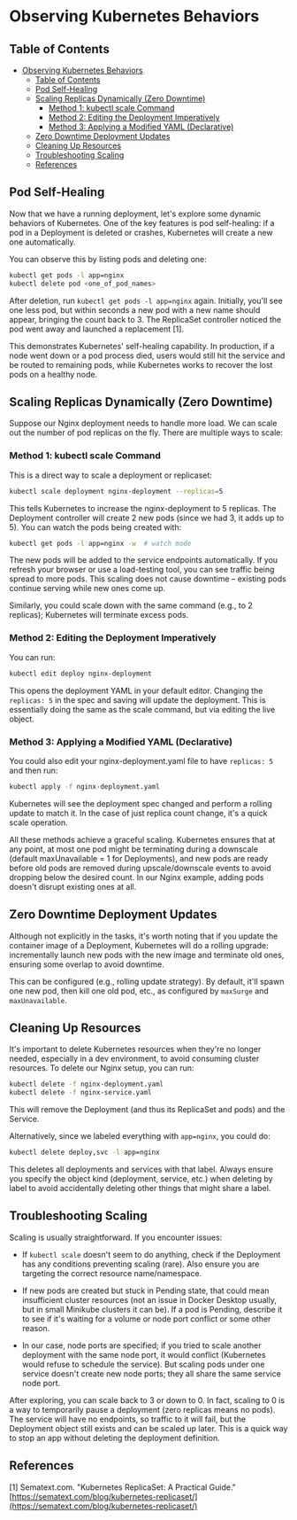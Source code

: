 # Observing Kubernetes Behaviors

## Table of Contents
- [Observing Kubernetes Behaviors](#observing-kubernetes-behaviors)
  - [Table of Contents](#table-of-contents)
  - [Pod Self-Healing](#pod-self-healing)
  - [Scaling Replicas Dynamically (Zero Downtime)](#scaling-replicas-dynamically-zero-downtime)
    - [Method 1: kubectl scale Command](#method-1-kubectl-scale-command)
    - [Method 2: Editing the Deployment Imperatively](#method-2-editing-the-deployment-imperatively)
    - [Method 3: Applying a Modified YAML (Declarative)](#method-3-applying-a-modified-yaml-declarative)
  - [Zero Downtime Deployment Updates](#zero-downtime-deployment-updates)
  - [Cleaning Up Resources](#cleaning-up-resources)
  - [Troubleshooting Scaling](#troubleshooting-scaling)
  - [References](#references)

## Pod Self-Healing

Now that we have a running deployment, let's explore some dynamic behaviors of Kubernetes. One of the key features is pod self-healing: if a pod in a Deployment is deleted or crashes, Kubernetes will create a new one automatically.

You can observe this by listing pods and deleting one:

```bash
kubectl get pods -l app=nginx
kubectl delete pod <one_of_pod_names>
```

After deletion, run `kubectl get pods -l app=nginx` again. Initially, you'll see one less pod, but within seconds a new pod with a new name should appear, bringing the count back to 3. The ReplicaSet controller noticed the pod went away and launched a replacement [1].

This demonstrates Kubernetes' self-healing capability. In production, if a node went down or a pod process died, users would still hit the service and be routed to remaining pods, while Kubernetes works to recover the lost pods on a healthy node.

## Scaling Replicas Dynamically (Zero Downtime)

Suppose our Nginx deployment needs to handle more load. We can scale out the number of pod replicas on the fly. There are multiple ways to scale:

### Method 1: kubectl scale Command

This is a direct way to scale a deployment or replicaset:

```bash
kubectl scale deployment nginx-deployment --replicas=5
```

This tells Kubernetes to increase the nginx-deployment to 5 replicas. The Deployment controller will create 2 new pods (since we had 3, it adds up to 5). You can watch the pods being created with:

```bash
kubectl get pods -l app=nginx -w  # watch mode
```

The new pods will be added to the service endpoints automatically. If you refresh your browser or use a load-testing tool, you can see traffic being spread to more pods. This scaling does not cause downtime – existing pods continue serving while new ones come up.

Similarly, you could scale down with the same command (e.g., to 2 replicas); Kubernetes will terminate excess pods.

### Method 2: Editing the Deployment Imperatively

You can run:

```bash
kubectl edit deploy nginx-deployment
```

This opens the deployment YAML in your default editor. Changing the `replicas: 5` in the spec and saving will update the deployment. This is essentially doing the same as the scale command, but via editing the live object.

### Method 3: Applying a Modified YAML (Declarative)

You could also edit your nginx-deployment.yaml file to have `replicas: 5` and then run:

```bash
kubectl apply -f nginx-deployment.yaml
```

Kubernetes will see the deployment spec changed and perform a rolling update to match it. In the case of just replica count change, it's a quick scale operation.

All these methods achieve a graceful scaling. Kubernetes ensures that at any point, at most one pod might be terminating during a downscale (default maxUnavailable = 1 for Deployments), and new pods are ready before old pods are removed during upscale/downscale events to avoid dropping below the desired count. In our Nginx example, adding pods doesn't disrupt existing ones at all.

## Zero Downtime Deployment Updates

Although not explicitly in the tasks, it's worth noting that if you update the container image of a Deployment, Kubernetes will do a rolling upgrade: incrementally launch new pods with the new image and terminate old ones, ensuring some overlap to avoid downtime.

This can be configured (e.g., rolling update strategy). By default, it'll spawn one new pod, then kill one old pod, etc., as configured by `maxSurge` and `maxUnavailable`.

## Cleaning Up Resources

It's important to delete Kubernetes resources when they're no longer needed, especially in a dev environment, to avoid consuming cluster resources. To delete our Nginx setup, you can run:

```bash
kubectl delete -f nginx-deployment.yaml
kubectl delete -f nginx-service.yaml
```

This will remove the Deployment (and thus its ReplicaSet and pods) and the Service.

Alternatively, since we labeled everything with `app=nginx`, you could do:

```bash
kubectl delete deploy,svc -l app=nginx
```

This deletes all deployments and services with that label. Always ensure you specify the object kind (deployment, service, etc.) when deleting by label to avoid accidentally deleting other things that might share a label.

## Troubleshooting Scaling

Scaling is usually straightforward. If you encounter issues:

- If `kubectl scale` doesn't seem to do anything, check if the Deployment has any conditions preventing scaling (rare). Also ensure you are targeting the correct resource name/namespace.

- If new pods are created but stuck in Pending state, that could mean insufficient cluster resources (not an issue in Docker Desktop usually, but in small Minikube clusters it can be). If a pod is Pending, describe it to see if it's waiting for a volume or node port conflict or some other reason.

- In our case, node ports are specified; if you tried to scale another deployment with the same node port, it would conflict (Kubernetes would refuse to schedule the service). But scaling pods under one service doesn't create new node ports; they all share the same service node port.

After exploring, you can scale back to 3 or down to 0. In fact, scaling to 0 is a way to temporarily pause a deployment (zero replicas means no pods). The service will have no endpoints, so traffic to it will fail, but the Deployment object still exists and can be scaled up later. This is a quick way to stop an app without deleting the deployment definition.

## References

[1] Sematext.com. "Kubernetes ReplicaSet: A Practical Guide." [https://sematext.com/blog/kubernetes-replicaset/](https://sematext.com/blog/kubernetes-replicaset/)
